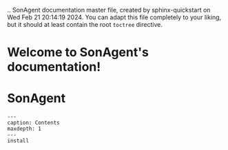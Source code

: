 .. SonAgent documentation master file, created by
   sphinx-quickstart on Wed Feb 21 20:14:19 2024.
   You can adapt this file completely to your liking, but it should at least
   contain the root `toctree` directive.

Welcome to SonAgent's documentation!
====================================

# SonAgent

```{toctree}
---
caption: Contents
maxdepth: 1
---
install
```
